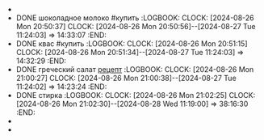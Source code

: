 -
- DONE шоколадное молоко #купить
  :LOGBOOK:
  CLOCK: [2024-08-26 Mon 20:50:37]
  CLOCK: [2024-08-26 Mon 20:50:56]--[2024-08-27 Tue 11:24:03] =>  14:33:07
  :END:
- DONE квас #купить
  :LOGBOOK:
  CLOCK: [2024-08-26 Mon 20:51:15]
  CLOCK: [2024-08-26 Mon 20:51:34]--[2024-08-27 Tue 11:24:03] =>  14:32:29
  :END:
- DONE греческий салат [рецепт](https://eda.ru/recepty/salaty/klassicheskij-grecheskij-salat-horiatiki-21993)
  :LOGBOOK:
  CLOCK: [2024-08-26 Mon 21:00:27]
  CLOCK: [2024-08-26 Mon 21:00:38]--[2024-08-27 Tue 11:24:02] =>  14:23:24
  :END:
- DONE стирка
  :LOGBOOK:
  CLOCK: [2024-08-26 Mon 21:02:25]
  CLOCK: [2024-08-26 Mon 21:02:30]--[2024-08-28 Wed 11:19:00] =>  38:16:30
  :END:
-
-